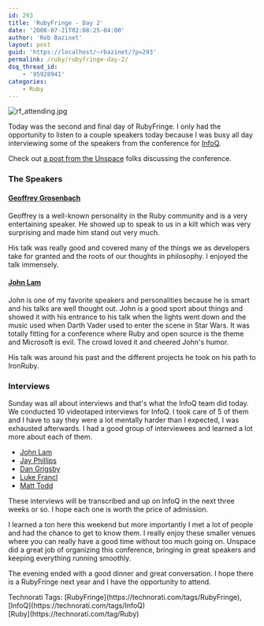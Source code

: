 ```yaml
---
id: 293
title: 'RubyFringe - Day 2'
date: '2008-07-21T02:08:25-04:00'
author: 'Rob Bazinet'
layout: post
guid: 'https://localhost/~rbazinet/?p=293'
permalink: /ruby/rubyfringe-day-2/
dsq_thread_id:
    - '95928941'
categories:
    - Ruby
---
```


  
![rf_attending.jpg](https://accidentaltechnologist.com/files/media/image/rf_attending.jpg)

Today was the second and final day of RubyFringe. I only had the opportunity to listen to a couple speakers today because I was busy all day interviewing some of the speakers from the conference for [InfoQ](https://www.infoq.com/).

Check out [a post from the Unspace](https://rethink.unspace.ca/2008/7/20/we-are-rubyfringe) folks discussing the conference.

### The Speakers

#### [Geoffrey Grosenbach](https://nubyonrails.com/)

Geoffrey is a well-known personality in the Ruby community and is a very entertaining speaker. He showed up to speak to us in a kilt which was very surprising and made him stand out very much.

His talk was really good and covered many of the things we as developers take for granted and the roots of our thoughts in philosophy. I enjoyed the talk immensely.

#### [John Lam](https://www.iunknown.com/)

John is one of my favorite speakers and personalities because he is smart and his talks are well thought out. John is a good sport about things and showed it with his entrance to his talk when the lights went down and the music used when Darth Vader used to enter the scene in Star Wars. It was totally fitting for a conference where Ruby and open source is the theme and Microsoft is evil. The crowd loved it and cheered John's humor.

His talk was around his past and the different projects he took on his path to IronRuby.

### Interviews

Sunday was all about interviews and that's what the InfoQ team did today. We conducted 10 videotaped interviews for InfoQ. I took care of 5 of them and I have to say they were a lot mentally harder than I expected, I was exhausted afterwards. I had a good group of interviewees and learned a lot more about each of them.

- [John Lam](https://www.iunknown.com/)
- [Jay Phillips](https://jicksta.com/)
- [Dan Grigsby](https://www.unpossible.com/)
- [Luke Francl](https://railspikes.com/)
- [Matt Todd](https://maraby.org/)

These interviews will be transcribed and up on InfoQ in the next three weeks or so. I hope each one is worth the price of admission.

I learned a ton here this weekend but more importantly I met a lot of people and had the chance to get to know them. I really enjoy these smaller venues where you can really have a good time without too much going on. Unspace did a great job of organizing this conference, bringing in great speakers and keeping everything running smoothly.

The evening ended with a good dinner and great conversation. I hope there is a RubyFringe next year and I have the opportunity to attend.

<div class="wlWriterSmartContent" id="scid:0767317B-992E-4b12-91E0-4F059A8CECA8:2ecc0cad-b052-43fa-9d6c-d69201c4507f" style="padding-right: 0px; display: inline; padding-left: 0px; padding-bottom: 0px; margin-top: 0px; margin-right: 0px; margin-bottom: 0px; margin-left: 0px; padding-top: 0px;">Technorati Tags: [RubyFringe](https://technorati.com/tags/RubyFringe),[InfoQ](https://technorati.com/tags/InfoQ)</div><div class="posttagsblock">[Ruby](https://technorati.com/tag/Ruby)</div>